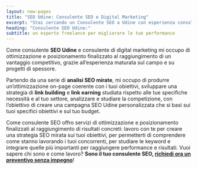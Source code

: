 ```yaml
---
layout: new-pages
title: "SEO Udine: Consulente SEO e Digital Marketing"
excerpt: "Stai cercando un Consulente SEO a Udine con esperienza consolidata su progetti di spessore? Clicca e scopri come posso aiutarti!"
heading: "Consulente SEO Udine:"
subtitle: un esperto freelance per migliorare le tue performance
---
```

Come consulente **SEO Udine** e consulente di digital marketing mi occupo di ottimizzazione e posizionamento finalizzato al raggiungimento di un vantaggio competitivo, grazie all’esperienza maturata sul campo e su progetti di spessore.

Partendo da una serie di **analisi SEO mirate**, mi occupo di produrre un’ottimizzazione on-page coerente con i tuoi obiettivi, sviluppare una strategia di **link building** e **link earning** studiata rispetto alle tue specifiche necessità e al tuo settore, analizzare e studiare la competizione, con l’obiettivo di creare una campagna SEO Udine personalizzata che si basi sui tuoi specifici obiettivi e sul tuo budget.

Come consulente SEO offro servizi di ottimizzazione e posizionamento finalizzati al raggiungimento di risultati concreti: lavoro con te per creare una strategia SEO mirata sui tuoi obiettivi, per permetterti di comprendere come stanno lavorando i tuoi concorrenti, per studiare le keyword e integrare quelle più importanti per raggiungere performance e risultati.
Vuoi sapere chi sono e come lavoro? **Sono il tuo consulente SEO, [richiedi ora un preventivo senza impegno](/contatti/)**!
